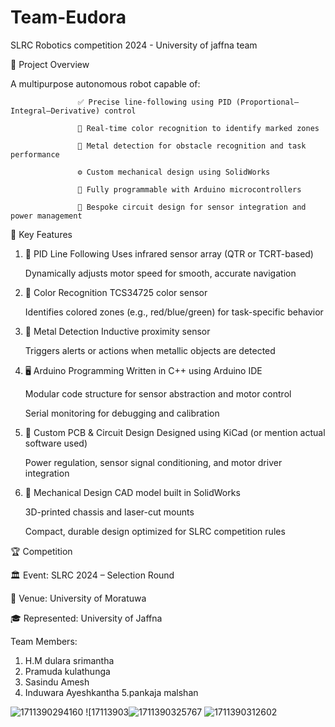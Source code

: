 # Team-Eudora
SLRC Robotics competition 2024 - University of jaffna team


🚀 Project Overview

A multipurpose autonomous robot capable of:


                   ✅ Precise line-following using PID (Proportional–Integral–Derivative) control

                   🎨 Real-time color recognition to identify marked zones

                   🧲 Metal detection for obstacle recognition and task performance

                   ⚙️ Custom mechanical design using SolidWorks

                   🧠 Fully programmable with Arduino microcontrollers

                   🔌 Bespoke circuit design for sensor integration and power management



🧩 Key Features

1. 🔄 PID Line Following
   Uses infrared sensor array (QTR or TCRT-based)

   Dynamically adjusts motor speed for smooth, accurate navigation

  
2. 🎨 Color Recognition
   TCS34725 color sensor

   Identifies colored zones (e.g., red/blue/green) for task-specific behavior

3. 🧲 Metal Detection
   Inductive proximity sensor

    Triggers alerts or actions when metallic objects are detected

4. 🖥️ Arduino Programming
   Written in C++ using Arduino IDE

   Modular code structure for sensor abstraction and motor control

   Serial monitoring for debugging and calibration

5. 🧰 Custom PCB & Circuit Design
   Designed using KiCad (or mention actual software used)

   Power regulation, sensor signal conditioning, and motor driver integration

6. 🧱 Mechanical Design
   CAD model built in SolidWorks

   3D-printed chassis and laser-cut mounts

   Compact, durable design optimized for SLRC competition rules





🏆 Competition 

   🏛️ Event: SLRC 2024 – Selection Round

   📍 Venue: University of Moratuwa

   🎓 Represented: University of Jaffna



Team Members:
  1. H.M dulara srimantha
  2. Pramuda kulathunga
  3. Sasindu Amesh
  4. Induwara Ayeshkantha
  5.pankaja malshan

![1711390294160](https://github.com/user-attachments/assets/960789bc-253a-474a-a4bb-790b0e43554d)
![17113903![1711390325767](https://github.com/user-attachments/assets/ff5c6f1b-5933-4324-b073-8a3f6c9a00f9)
![1711390312602](https://github.com/user-attachments/assets/61b454cb-2a3f-4e78-8ca4-090ad8b1b3ef)



